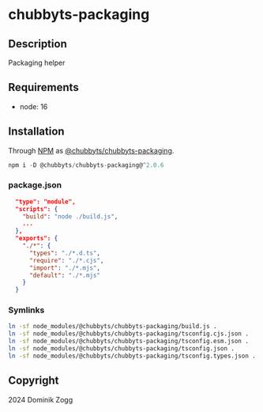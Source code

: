 # chubbyts-packaging

## Description

Packaging helper

## Requirements

 * node: 16

## Installation

Through [NPM](https://www.npmjs.com) as [@chubbyts/chubbyts-packaging][1].

```ts
npm i -D @chubbyts/chubbyts-packaging@^2.0.6
```

### package.json

```json
  "type": "module",
  "scripts": {
    "build": "node ./build.js",
    ...
  },
  "exports": {
    "./*": {
      "types": "./*.d.ts",
      "require": "./*.cjs",
      "import": "./*.mjs",
      "default": "./*.mjs"
    }
  }
```

### Symlinks

```sh
ln -sf node_modules/@chubbyts/chubbyts-packaging/build.js .
ln -sf node_modules/@chubbyts/chubbyts-packaging/tsconfig.cjs.json .
ln -sf node_modules/@chubbyts/chubbyts-packaging/tsconfig.esm.json .
ln -sf node_modules/@chubbyts/chubbyts-packaging/tsconfig.json .
ln -sf node_modules/@chubbyts/chubbyts-packaging/tsconfig.types.json .
```

## Copyright

2024 Dominik Zogg

[1]: https://www.npmjs.com/package/@chubbyts/chubbyts-packaging
